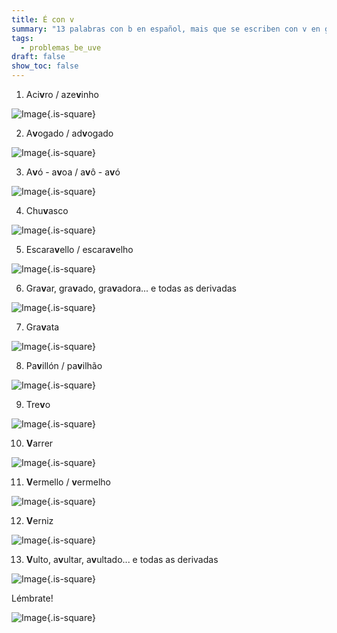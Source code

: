 ```yaml
---
title: É con v
summary: "13 palabras con b en español, mais que se escriben con v en galego/portugués\r\n"
tags:
  - problemas_be_uve
draft: false
show_toc: false
---
```

<article>

1. Aci**v**ro / aze**v**inho
   
![Image](/img/acivro_azevinho.jpeg){.is-square}

</article>

<article>

2. A**v**ogado / ad**v**ogado

![Image](/img/avogado_advogado.jpeg){.is-square}

</article>

<article>

3. A**v**ó - a**v**oa / a**v**ô - a**v**ó

![Image](/img/avo_avoa.jpeg){.is-square}
   
</article>

<article>

4. Chu**v**asco

![Image](/img/chuvasco.jpeg){.is-square}
   
</article>

<article>

5. Escara**v**ello / escara**v**elho

![Image](/img/escaravelho.jpg){.is-square}
   
</article>

<article>

6. Gra**v**ar, gra**v**ado, gra**v**adora... e todas as derivadas

![Image](/img/gravadora.jpeg){.is-square}
   
</article>

<article>

7. Gra**v**ata

![Image](/img/gravata.jpeg){.is-square}

</article>

<article>

8. Pa**v**illón / pa**v**ilhão

![Image](/img/pavilhao.jpg){.is-square}
   
</article>

<article>

9. Tre**v**o

![Image](/img/trevo.jpg){.is-square}
   
</article>

<article>

10. **V**arrer

![Image](/img/varrer.jpeg){.is-square}
   
</article>

<article>

11. **V**ermello / **v**ermelho

![Image](/img/vermelho.jpeg){.is-square}

</article>

<article>

12. **V**erniz

![Image](/img/verniz_unhas.jpeg){.is-square}
   
</article>

<article>

13. **V**ulto, a**v**ultar, a**v**ultado... e todas as derivadas

![Image](/img/vulto_figura.jpeg){.is-square}
   
</article>

<article>
  
Lémbrate! 

![Image](/img/dedos_v.jpg){.is-square}

</article>
